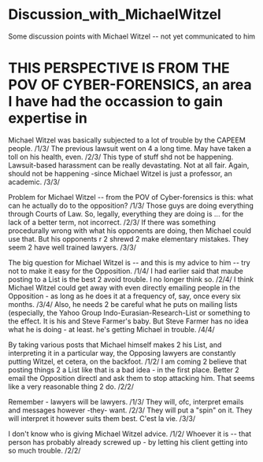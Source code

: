 # Discussion_with_MichaelWitzel
Some discussion points with Michael Witzel -- not yet communicated to him


THIS PERSPECTIVE IS FROM THE POV OF CYBER-FORENSICS, an area I have had the occassion to gain expertise in
====================================================

Michael Witzel was basically subjected to a lot of trouble by the CAPEEM people. /1/3/
The previous lawsuit went on 4 a long time. May have taken a toll on his health, even. /2/3/
This type of stuff shd not be happening. Lawsuit-based harassment can be really devastating. Not at all fair. Again, should not be happening -since Michael Witzel is just a professor, an academic. /3/3/

Problem for Michael Witzel -- from the POV of Cyber-forensics is this: what can he actually do to the opposition? /1/3/
Those guys are doing everything through Courts of Law. So, legally, everything they are doing is ... for the lack of a better term, not incorrect. /2/3/
If there was something procedurally wrong with what his opponents are doing, then Michael could use that. But his opponents r 2 shrewd 2 make elementary mistakes. They seem 2 have well trained lawyers. /3/3/

The big question for Michael Witzel is -- and this is my advice to him -- try not to make it easy for the Opposition. /1/4/
I had earlier said that maube posting to a List is the best 2 avoid trouble. I no longer think so. /2/4/
I think Michael Witzel could get away with even directly emailing people in the Opposition - as long as he does it at a frequency of, say, once every six months. /3/4/
Also, he needs 2 be careful what he puts on mailing lists (especially, the Yahoo Group Indo-Eurasian-Research-List or something to the effect. It is his and Steve Farmer's baby. But Steve Farmer has no idea what he is doing - at least. he's getting Michael in trouble. /4/4/

By taking various posts that Michael himself makes 2 his List, and interpreting it in a particular way, the Opposing lawyers are constantly putting Witzel, et cetera, on the backfoot. /1/2/
I am coming 2 believe that posting things 2 a List like that is a bad idea - in the first place. Better 2 email the Opposition directl and ask them to stop attacking him. That seems like a very reasonable thing 2 do. /2/2/

Remember - lawyers will be lawyers. /1/3/
They will, ofc, interpret emails and messages however -they- want. /2/3/
They will put a "spin" on it. They will interpret it however suits them best. C'est la vie. /3/3/

 I don't know who is giving Michael Witzel advice. /1/2/
Whoever it is -- that person has probably already screwed up - by letting his client getting into so much trouble. /2/2/

